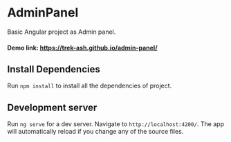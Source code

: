 # AdminPanel

Basic Angular project as Admin panel.

#### Demo link: https://trek-ash.github.io/admin-panel/

## Install Dependencies

Run `npm install` to install all the dependencies of project.

## Development server

Run `ng serve` for a dev server. Navigate to `http://localhost:4200/`. The app will automatically reload if you change any of the source files.

